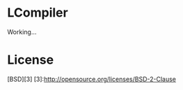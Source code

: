 LCompiler
==================
Working...

License
=================
[BSD][3]
[3]:http://opensource.org/licenses/BSD-2-Clause
